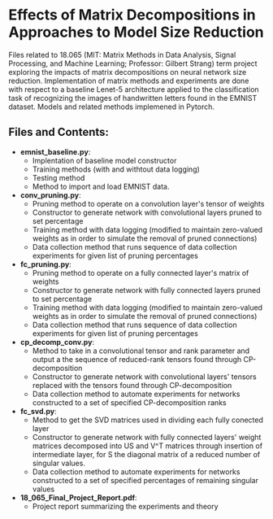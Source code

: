 # Effects of Matrix Decompositions in Approaches to Model Size Reduction
Files related to 18.065 (MIT: Matrix Methods in Data Analysis, Signal Processing, and Machine Learning; Professor: Gilbert Strang) term project exploring the impacts of matrix decompositions on neural network size reduction. Implementation of matrix methods and experiments are done with respect to a baseline Lenet-5 architecture applied to the classification task of recognizing the images of handwritten letters found in the EMNIST dataset. Models and related methods implemened in Pytorch.

## Files and Contents:
- **emnist_baseline.py**: 
    - Implentation of baseline model constructor
    - Training methods (with and withtout data logging)
    - Testing method
    - Method to import and load EMNIST data.
- **conv_pruning.py**: 
    - Pruning method to operate on a convolution layer's tensor of weights
    - Constructor to generate network with convolutional layers pruned to set percentage
    - Training method with data logging (modified to maintain zero-valued weights as in order to simulate the removal of pruned connections)
    - Data collection method that runs sequence of data collection experiments for given list of pruning percentages
- **fc_pruning.py**:
    - Pruning method to operate on a fully connected layer's matrix of weights
	- Constructor to generate network with fully connected layers pruned to set percentage
	- Training method with data logging (modified to maintain zero-valued weights as in order to simulate the removal of pruned connections)
	- Data collection method that runs sequence of data collection experiments for given list of pruning percentages
- **cp_decomp_conv.py**:
	- Method to take in a convolutional tensor and rank parameter and output a the sequence of reduced-rank tensors found through CP-decomposition
	- Constructor to generate network with convolutional layers' tensors replaced with the tensors found through CP-decomposition
	- Data collection method to automate experiments for networks constructed to a set of specified CP-decomposition ranks
- **fc_svd.py**:
	- Method to get the SVD matrices used in dividing each fully conected layer
	- Constructor to generate network with fully connected layers' weight matrices decomposed into US and V^T matrices through insertion of intermediate layer, for S the diagonal matrix of a reduced number of singular values.
	- Data collection method to automate experiments for networks constructed to a set of specified percentages of remaining singular values
- **18_065_Final_Project_Report.pdf**:
	- Project report summarizing the experiments and theory

